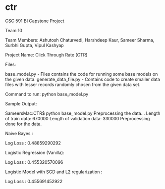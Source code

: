 # ctr

CSC 591 BI Capstone Project

Team 10

Team Members: Ashutosh Chaturvedi, Harshdeep Kaur, Sameer Sharma, Surbhi Gupta, Vipul Kashyap

Project Name: Click Through Rate (CTR)

Files:

base_model.py - Files contains the code for running some base models on the given data.
generate_data_file.py - Contains code to create smaller data files with lesser records randomly chosen from the given data set.

Command to run: python base_model.py

Sample Output:

SameersMac:CTR$ python base_model.py
Preprocessing the data...
Length of train data:  670000
Length of validation data:  330000
Preprocessing done for the data.

Naive Bayes :

Log Loss : 0.48859290292

Logistic Regression (Vanilla): 

Log Loss : 0.455320570096
 
Logistic Model with SGD and L2 regularization :

Log Loss : 0.455691452922
